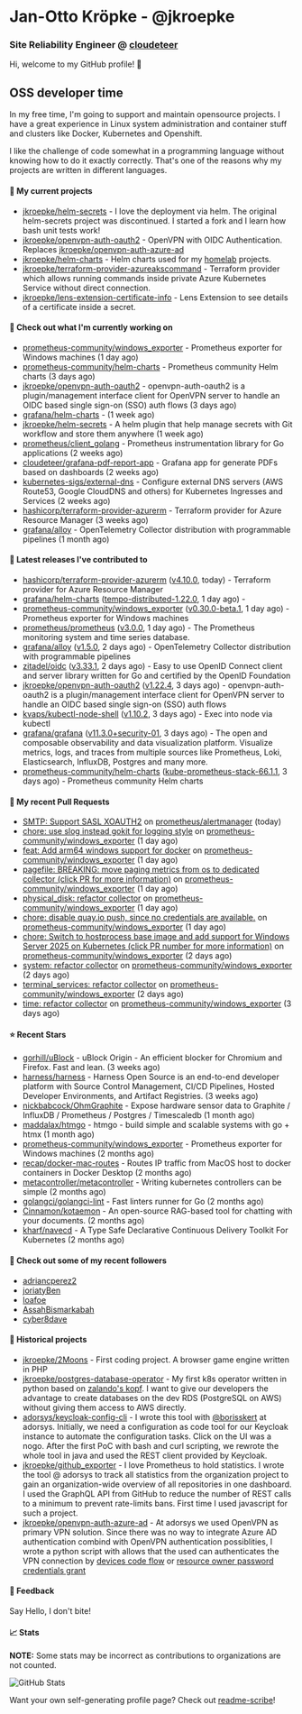 # Jan-Otto Kröpke - @jkroepke
### Site Reliability Engineer @ [cloudeteer](https://cloudeteer.de/)

Hi, welcome to my GitHub profile! 👋

## OSS developer time
In my free time, I'm going to support and maintain opensource projects. I have a great experience in Linux system administration and container stuff and clusters like Docker, Kubernetes and Openshift.

I like the challenge of code somewhat in a programming language without knowing how to do it exactly correctly. That's one of the reasons why my projects are written in different languages.

#### 🌱 My current projects
- [jkroepke/helm-secrets](https://github.com/jkroepke/helm-secrets) - I love the deployment via helm. The original helm-secrets project was discontinued. I started a fork and I learn how bash unit tests work!
- [jkroepke/openvpn-auth-oauth2](https://github.com/jkroepke/openvpn-auth-oauth2) - OpenVPN with OIDC Authentication. Replaces  [jkroepke/openvpn-auth-azure-ad](https://github.com/jkroepke/openvpn-auth-azure-ad) 
- [jkroepke/helm-charts](https://github.com/jkroepke/helm-charts) - Helm charts used for my [homelab](https://github.com/jkroepke/homelab) projects.
- [jkroepke/terraform-provider-azureakscommand](https://github.com/jkroepke/terraform-provider-azureakscommand) - Terraform provider which allows running commands inside private Azure Kubernetes Service without direct connection.
- [jkroepke/lens-extension-certificate-info](https://github.com/jkroepke/lens-extension-certificate-info) - Lens Extension to see details of a certificate inside a secret.

#### 👷 Check out what I'm currently working on

- [prometheus-community/windows_exporter](https://github.com/prometheus-community/windows_exporter) - Prometheus exporter for Windows machines (1 day ago)
- [prometheus-community/helm-charts](https://github.com/prometheus-community/helm-charts) - Prometheus community Helm charts (3 days ago)
- [jkroepke/openvpn-auth-oauth2](https://github.com/jkroepke/openvpn-auth-oauth2) - openvpn-auth-oauth2 is a plugin/management interface client for OpenVPN server to handle an OIDC based single sign-on (SSO) auth flows (3 days ago)
- [grafana/helm-charts](https://github.com/grafana/helm-charts) -  (1 week ago)
- [jkroepke/helm-secrets](https://github.com/jkroepke/helm-secrets) - A helm plugin that help manage secrets with Git workflow and store them anywhere (1 week ago)
- [prometheus/client_golang](https://github.com/prometheus/client_golang) - Prometheus instrumentation library for Go applications (2 weeks ago)
- [cloudeteer/grafana-pdf-report-app](https://github.com/cloudeteer/grafana-pdf-report-app) - Grafana app for generate PDFs based on dashboards (2 weeks ago)
- [kubernetes-sigs/external-dns](https://github.com/kubernetes-sigs/external-dns) - Configure external DNS servers (AWS Route53, Google CloudDNS and others) for Kubernetes Ingresses and Services (2 weeks ago)
- [hashicorp/terraform-provider-azurerm](https://github.com/hashicorp/terraform-provider-azurerm) - Terraform provider for Azure Resource Manager (3 weeks ago)
- [grafana/alloy](https://github.com/grafana/alloy) - OpenTelemetry Collector distribution with programmable pipelines (1 month ago)

#### 🔭 Latest releases I've contributed to

- [hashicorp/terraform-provider-azurerm](https://github.com/hashicorp/terraform-provider-azurerm) ([v4.10.0](https://github.com/hashicorp/terraform-provider-azurerm/releases/tag/v4.10.0), today) - Terraform provider for Azure Resource Manager
- [grafana/helm-charts](https://github.com/grafana/helm-charts) ([tempo-distributed-1.22.0](https://github.com/grafana/helm-charts/releases/tag/tempo-distributed-1.22.0), 1 day ago) - 
- [prometheus-community/windows_exporter](https://github.com/prometheus-community/windows_exporter) ([v0.30.0-beta.1](https://github.com/prometheus-community/windows_exporter/releases/tag/v0.30.0-beta.1), 1 day ago) - Prometheus exporter for Windows machines
- [prometheus/prometheus](https://github.com/prometheus/prometheus) ([v3.0.0](https://github.com/prometheus/prometheus/releases/tag/v3.0.0), 1 day ago) - The Prometheus monitoring system and time series database.
- [grafana/alloy](https://github.com/grafana/alloy) ([v1.5.0](https://github.com/grafana/alloy/releases/tag/v1.5.0), 2 days ago) - OpenTelemetry Collector distribution with programmable pipelines
- [zitadel/oidc](https://github.com/zitadel/oidc) ([v3.33.1](https://github.com/zitadel/oidc/releases/tag/v3.33.1), 2 days ago) - Easy to use OpenID Connect client and server library written for Go and certified by the OpenID Foundation
- [jkroepke/openvpn-auth-oauth2](https://github.com/jkroepke/openvpn-auth-oauth2) ([v1.22.4](https://github.com/jkroepke/openvpn-auth-oauth2/releases/tag/v1.22.4), 3 days ago) - openvpn-auth-oauth2 is a plugin/management interface client for OpenVPN server to handle an OIDC based single sign-on (SSO) auth flows
- [kvaps/kubectl-node-shell](https://github.com/kvaps/kubectl-node-shell) ([v1.10.2](https://github.com/kvaps/kubectl-node-shell/releases/tag/v1.10.2), 3 days ago) - Exec into node via kubectl
- [grafana/grafana](https://github.com/grafana/grafana) ([v11.3.0&#43;security-01](https://github.com/grafana/grafana/releases/tag/v11.3.0%2Bsecurity-01), 3 days ago) - The open and composable observability and data visualization platform. Visualize metrics, logs, and traces from multiple sources like Prometheus, Loki, Elasticsearch, InfluxDB, Postgres and many more. 
- [prometheus-community/helm-charts](https://github.com/prometheus-community/helm-charts) ([kube-prometheus-stack-66.1.1](https://github.com/prometheus-community/helm-charts/releases/tag/kube-prometheus-stack-66.1.1), 3 days ago) - Prometheus community Helm charts

#### 🔨 My recent Pull Requests

- [SMTP: Support SASL XOAUTH2](https://github.com/prometheus/alertmanager/pull/4123) on [prometheus/alertmanager](https://github.com/prometheus/alertmanager) (today)
- [chore: use slog instead gokit for logging style](https://github.com/prometheus-community/windows_exporter/pull/1737) on [prometheus-community/windows_exporter](https://github.com/prometheus-community/windows_exporter) (1 day ago)
- [feat: Add arm64 windows support for docker](https://github.com/prometheus-community/windows_exporter/pull/1736) on [prometheus-community/windows_exporter](https://github.com/prometheus-community/windows_exporter) (1 day ago)
- [pagefile: BREAKING: move paging metrics from os to dedicated collector (click PR for more information)](https://github.com/prometheus-community/windows_exporter/pull/1735) on [prometheus-community/windows_exporter](https://github.com/prometheus-community/windows_exporter) (1 day ago)
- [physical_disk: refactor collector](https://github.com/prometheus-community/windows_exporter/pull/1734) on [prometheus-community/windows_exporter](https://github.com/prometheus-community/windows_exporter) (1 day ago)
- [chore: disable quay.io push, since no credentials are available.](https://github.com/prometheus-community/windows_exporter/pull/1733) on [prometheus-community/windows_exporter](https://github.com/prometheus-community/windows_exporter) (1 day ago)
- [chore: Switch to hostprocess base image and add support for Windows Server 2025 on Kubernetes (click PR number for more information)](https://github.com/prometheus-community/windows_exporter/pull/1731) on [prometheus-community/windows_exporter](https://github.com/prometheus-community/windows_exporter) (2 days ago)
- [system: refactor collector](https://github.com/prometheus-community/windows_exporter/pull/1730) on [prometheus-community/windows_exporter](https://github.com/prometheus-community/windows_exporter) (2 days ago)
- [terminal_services: refactor collector](https://github.com/prometheus-community/windows_exporter/pull/1729) on [prometheus-community/windows_exporter](https://github.com/prometheus-community/windows_exporter) (2 days ago)
- [time: refactor collector](https://github.com/prometheus-community/windows_exporter/pull/1728) on [prometheus-community/windows_exporter](https://github.com/prometheus-community/windows_exporter) (3 days ago)

#### ⭐ Recent Stars

- [gorhill/uBlock](https://github.com/gorhill/uBlock) - uBlock Origin - An efficient blocker for Chromium and Firefox. Fast and lean. (3 weeks ago)
- [harness/harness](https://github.com/harness/harness) - Harness Open Source is an end-to-end developer platform with Source Control Management, CI/CD Pipelines, Hosted Developer Environments, and Artifact Registries. (3 weeks ago)
- [nickbabcock/OhmGraphite](https://github.com/nickbabcock/OhmGraphite) - Expose hardware sensor data to Graphite / InfluxDB / Prometheus / Postgres / Timescaledb (1 month ago)
- [maddalax/htmgo](https://github.com/maddalax/htmgo) - htmgo - build simple and scalable systems with go &#43; htmx (1 month ago)
- [prometheus-community/windows_exporter](https://github.com/prometheus-community/windows_exporter) - Prometheus exporter for Windows machines (2 months ago)
- [recap/docker-mac-routes](https://github.com/recap/docker-mac-routes) - Routes IP traffic from MacOS host to docker containers in Docker Desktop (2 months ago)
- [metacontroller/metacontroller](https://github.com/metacontroller/metacontroller) - Writing kubernetes controllers can be simple (2 months ago)
- [golangci/golangci-lint](https://github.com/golangci/golangci-lint) - Fast linters runner for Go (2 months ago)
- [Cinnamon/kotaemon](https://github.com/Cinnamon/kotaemon) - An open-source RAG-based tool for chatting with your documents. (2 months ago)
- [kharf/navecd](https://github.com/kharf/navecd) - A Type Safe Declarative Continuous Delivery Toolkit For Kubernetes (2 months ago)

#### 👯 Check out some of my recent followers

- [adriancperez2](https://github.com/adriancperez2)
- [joriatyBen](https://github.com/joriatyBen)
- [loafoe](https://github.com/loafoe)
- [AssahBismarkabah](https://github.com/AssahBismarkabah)
- [cyber8dave](https://github.com/cyber8dave)

#### 📜 Historical projects
- [jkroepke/2Moons](https://github.com/jkroepke/2Moons) - First coding project. A browser game engine written in PHP
- [jkroepke/postgres-database-operator](https://github.com/jkroepke/postgres-database-operator) - My first k8s operator written in python based on [zalando's kopf](https://github.com/zalando-incubator/kopf). I want to give our developers the advantage to create databases on the dev RDS (PostgreSQL on AWS) without giving them access to AWS directly.
- [adorsys/keycloak-config-cli](https://github.com/adorsys/keycloak-config-cli) - I wrote this tool with [@borisskert](https://github.com/borisskert) at adorsys. Initially, we need a configuration as code tool for our Keycloak instance to automate the configuration tasks. Click on the UI was a nogo. After the first PoC with bash and curl scripting, we rewrote the whole tool in java and used the REST client provided by Keycloak.
- [jkroepke/github_exporter](https://github.com/jkroepke/github_exporter) - I love Prometheus to hold statistics. I wrote the tool @ adorsys to track all statistics from the organization project to gain an organization-wide overview of all repositories in one dashboard. I used the GraphQL API from GitHub to reduce the number of REST calls to a minimum to prevent rate-limits bans. First time I used javascript for such a project.
- [jkroepke/openvpn-auth-azure-ad](https://github.com/jkroepke/openvpn-auth-azure-ad) - At adorsys we used OpenVPN as primary VPN solution. Since there was no way to integrate Azure AD authentication combind with OpenVPN authentication possiblities, I wrote a python script with allows that the used can authenticates the VPN connection by [devices code flow](https://docs.microsoft.com/en-us/azure/active-directory/develop/v2-oauth2-device-code) or [resource owner password credentials grant](https://docs.microsoft.com/en-us/azure/active-directory/develop/v2-oauth-ropc)

#### 💬 Feedback

Say Hello, I don't bite!

#### 📈 Stats

**NOTE:** Some stats may be incorrect as contributions to organizations
are not counted.

![GitHub Stats](https://github-readme-stats.vercel.app/api?username=jkroepke&count_private=false&theme=tokyonight&show_icons=true)

Want your own self-generating profile page? Check out [readme-scribe](https://github.com/muesli/readme-scribe)!
